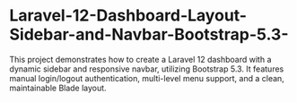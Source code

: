 # Laravel-12-Dashboard-Layout-Sidebar-and-Navbar-Bootstrap-5.3-
This project demonstrates how to create a Laravel 12 dashboard with a dynamic sidebar and responsive navbar, utilizing Bootstrap 5.3. It features manual login/logout authentication, multi-level menu support, and a clean, maintainable Blade layout.
